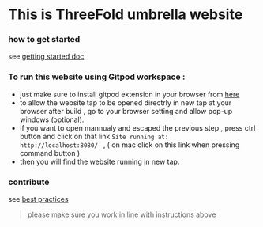 
# This is ThreeFold umbrella website

### how to get started

see [getting started doc](https://github.com/threefoldfoundation/www_examplesite/blob/development/manual/install.md)


### To run this website using Gitpod workspace :
 - just make sure to install gitpod extension in your browser from [here](https://www.gitpod.io/docs/browser-extension/)
 - to allow the website tap to be opened directrly in new tap at your browser after build , go to your browser setting and allow pop-up windows (optional).
 - if you want to open mannualy and escaped the previous step , press ctrl button and click on that link ``` Site running at:         http://localhost:8080/  ``` , ( on mac click on this link when pressing command button )
 - then you will find the website running in new tap. 


### contribute

see [best practices](https://github.com/threefoldfoundation/www_examplesite/blob/development/manual/contribute.md)

> please make sure you work in line with instructions above

